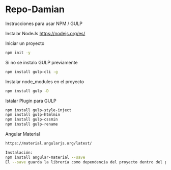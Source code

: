 # Repo-Damian
Instrucciones para usar NPM / GULP

Instalar NodeJs https://nodejs.org/es/

Iniciar un proyecto
```sh
npm init -y
```
Si no se instalo GULP previamente
```sh
npm install gulp-cli -g
```

Instalar node_modules en el proyecto
```sh
npm install gulp -D
```

Istalar Plugin para GULP
```sh
npm install gulp-style-inject
npm install gulp-htmlmin
npm install gulp-cssmin
npm install gulp-rename
```

Angular Material
```sh
https://material.angularjs.org/latest/
```
```sh
Instalación:
npm install angular-material --save
El --save guarda la librería como dependencia del proyecto dentro del pakage.json
```
